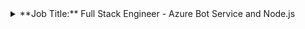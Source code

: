 <details>
  <summary>
**Job Title:** Full Stack Engineer - Azure Bot Service and Node.js
  </summary>
**Location:** Remote (USA)

**Employment Type:** Full-Time / Contract

**Overview:**
ACME Inc. is seeking a skilled Full Stack Engineer with expertise in Azure Bot Service and Node.js to join our dynamic team. The ideal candidate will have a strong background in developing scalable applications and integrating AI/ML services to enhance user experiences.

**Key Responsibilities:**

- Develop chatbots utilizing Azure Bot Service and Azure Cognitive Services for natural language understanding (NLU) and real-time user interaction in customer support applications.
  
- Design, develop, and maintain scalable applications using Node.js.
  
- Implement solutions on Azure Cloud, ensuring high availability and optimal performance.
  
- Integrate AI/ML services from Azure into applications to enhance functionality.
  
- Collaborate with cross-functional teams to define, design, and deliver new features.
  
- Optimize applications for maximum speed and scalability.
  
- Conduct code reviews and mentor junior developers.
  
- Troubleshoot and resolve production issues promptly.
  
- Stay informed about emerging technologies and industry trends to drive continuous improvement.

**Qualifications:**

- Bachelor’s degree in Computer Science, Engineering, or a related field.
  
- Minimum of 7 years of professional software development experience.
  
- Proficient in Node.js and its frameworks (e.g., Express, NestJS).
  
- Strong experience with Azure Cloud services (e.g., Azure Functions, Azure DevOps, Azure App Service).
  
- Familiarity with Azure AI/ML services (e.g., Azure Machine Learning, Cognitive Services).
  
- Solid understanding of RESTful APIs and microservices architecture.
  
- Experience with version control systems (e.g., Git).
  
- Excellent problem-solving skills and attention to detail.
  
- Strong communication skills with the ability to work effectively in a team-oriented environment.

**Preferred Skills:**

- Experience with front-end technologies (TypeScript, JavaScript).
  
- Knowledge of containerization and orchestration (e.g., Docker, Kubernetes).
  
- Understanding of CI/CD pipelines and best practices.

If you are passionate about technology and eager to contribute to innovative projects at ACME Inc., we encourage you to apply!
</details>
